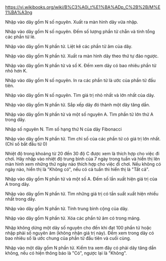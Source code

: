 https://vi.wikibooks.org/wiki/B%C3%A0i_t%E1%BA%ADp_C%2B%2B/M%E1%BA%A3ng

Nhập vào dãy gồm N số nguyên. Xuất ra màn hình dãy vừa nhập.

Nhập vào dãy gồm N số nguyên. Đếm số lượng phần tử chẵn và tính tổng các phần tử lẻ.

Nhập vào dãy gồm N phần tử. Liệt kê các phần tử âm của dãy.

Nhập vào dãy gồm N phần tử. Xuất ra màn hình dãy theo thứ tự đảo ngược.

Nhập vào dãy gồm N phần tử và số K. Đếm xem dãy có bao nhiêu phần tử nhỏ hơn K.

Nhập vào dãy gồm N số nguyên. In ra các phần tử là ước của phần tử đầu tiên.

Nhập vào dãy gồm N số nguyên. Tìm giá trị nhỏ nhất và lớn nhất của dãy.

Nhập vào dãy gồm N phần tử. Sắp xếp dãy đó thành một dãy tăng dần.

Nhập vào dãy gồm N phần tử và một số nguyên A. Tìm phần tử lớn thứ A trong dãy.

Nhập số nguyên N. Tìm số hạng thứ N của dãy Fibonacci

Nhập vào dãy gồm N phần tử. Tìm chỉ số của các phần tử có giá trị lớn nhất. (Chỉ số bắt đầu từ 0)

Nhiệt độ trong khoảng từ 20 đến 30 độ C được xem là thích hợp cho việc đi chơi. Hãy nhập vào nhiệt độ trung bình của 7 ngày trong tuần và hiển thị lên màn hình xem những thứ ngày nào thích hợp cho việc đi chơi. Nếu không có ngày nào, hiển thị là "Không có", nếu có cả tuần thì hiển thị là "Tất cả".

Nhập vào dãy gồm N phần tử và một số A. Đếm số lần xuất hiện giá trị của A trong dãy.

Nhập vào dãy gồm N phần tử. Tìm những giá trị có tần suất xuất hiện nhiều nhất trong dãy.

Nhập vào dãy gồm N phần tử. Tính trung bình cộng của dãy.

Nhập vào dãy gồm N phần tử. Xóa các phần tử âm có trong mảng.

Nhập không dừng một dãy số nguyên cho đến khi đạt 100 phần tử hoặc nhập phải số nguyên âm (không nhận giá trị này). Đếm xem trong dãy có bao nhiêu số là ước chung của phần tử đầu tiên và cuối cùng.

Nhập vào một dãy gồm N phần tử. Kiểm tra xem đây có phải dãy tăng dần không, nếu có hiện thông báo là "Có", ngược lại là "Không".